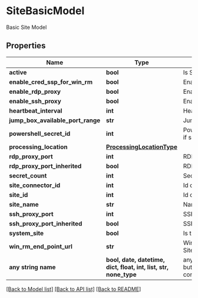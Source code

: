 # SiteBasicModel

Basic Site Model

## Properties
Name | Type | Description | Notes
------------ | ------------- | ------------- | -------------
**active** | **bool** | Is Site Active | [optional] 
**enable_cred_ssp_for_win_rm** | **bool** | Enable CredSSP For WinRM | [optional] 
**enable_rdp_proxy** | **bool** | Enable RDP Proxy | [optional] 
**enable_ssh_proxy** | **bool** | Enable SSH Proxy | [optional] 
**heartbeat_interval** | **int** | Heartbeat Interval of Site | [optional] 
**jump_box_available_port_range** | **str** | JumpBoxAvailablePortRange | [optional] 
**powershell_secret_id** | **int** | Powershell Secret Id of Site if set | [optional] 
**processing_location** | [**ProcessingLocationType**](ProcessingLocationType.md) |  | [optional] 
**rdp_proxy_port** | **int** | RDP Proxy Port | [optional] 
**rdp_proxy_port_inherited** | **bool** | RDP Proxy Port Inherited | [optional] 
**secret_count** | **int** | Secret Count of Site | [optional] 
**site_connector_id** | **int** | Id of Site Connector of Site | [optional] 
**site_id** | **int** | Id of Site | [optional] 
**site_name** | **str** | Name of Site | [optional] 
**ssh_proxy_port** | **int** | SSH Proxy Port | [optional] 
**ssh_proxy_port_inherited** | **bool** | SSH Proxy Port Inherited | [optional] 
**system_site** | **bool** | Is this a system site | [optional] 
**win_rm_end_point_url** | **str** | WinRM End Point URL of Site | [optional] 
**any string name** | **bool, date, datetime, dict, float, int, list, str, none_type** | any string name can be used but the value must be the correct type | [optional]

[[Back to Model list]](../README.md#documentation-for-models) [[Back to API list]](../README.md#documentation-for-api-endpoints) [[Back to README]](../README.md)


